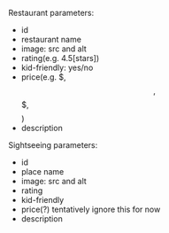 Restaurant parameters:
- id
- restaurant name
- image: src and alt
- rating(e.g. 4.5[stars])
- kid-friendly: yes/no
- price(e.g. $, $$, $$$, $$$$)
- description

Sightseeing parameters:
- id
- place name
- image: src and alt
- rating
- kid-friendly
- price(?) tentatively ignore this for now
- description
